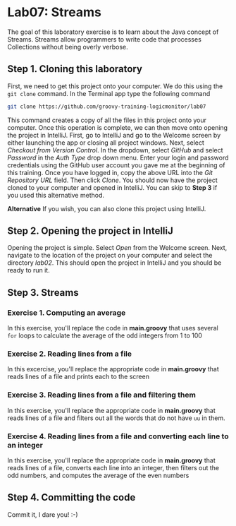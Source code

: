 # Lab07: Streams

The goal of this laboratory exercise is to learn about the Java concept of Streams. Streams allow programmers to write code that processes Collections without being overly verbose.

## Step 1. Cloning this laboratory

First, we need to get this project onto your computer. We do this using the `git clone` command. In the Terminal app type the following command

```bash
git clone https://github.com/groovy-training-logicmonitor/lab07
```

This command creates a copy of all the files in this project onto your computer. Once this operation is complete, we can then move onto opening the project in IntelliJ. First, go to IntelliJ and go to the Welcome screen by either launching the app or closing all project windows. Next, select *Checkout from Version Control*. In the dropdown, select *GitHub* and select *Password* in the *Auth Type* drop down menu. Enter your login and password credentials using the GitHub user account you gave me at the beginning of this training. Once you have logged in, copy the above URL into the *Git Repository URL* field. Then click *Clone*. You should now have the project cloned to your computer and opened in IntelliJ. You can skip to **Step 3** if you used this alternative method.

**Alternative** If you wish, you can also clone this project using IntelliJ.

## Step 2. Opening the project in IntelliJ

Opening the project is simple. Select *Open* from the Welcome screen. Next, navigate to the location of the project on your computer and select the directory *lab02*. This should open the project in IntelliJ and you should be ready to run it.

## Step 3. Streams

### Exercise 1. Computing an average

In this exercise, you'll replace the code in **main.groovy** that uses several `for` loops to calculate the average of the odd integers from 1 to 100

### Exercise 2. Reading lines from a file

In this excercise, you'll replace the appropriate code in **main.groovy** that reads lines of a file and prints each to the screen

### Exercise 3. Reading lines from a file and filtering them

In this exercise, you'll replace the appropriate code in **main.groovy** that reads lines of a file and filters out all the words that do not have `uu` in them.

### Exercise 4. Reading lines from a file and converting each line to an integer

In this exercise, you'll replace the appropriate code in **main.groovy** that reads lines of a file, converts each line into an integer, then filters out the odd numbers, and computes the average of the even numbers

## Step 4. Committing the code

Commit it, I dare you! :-)